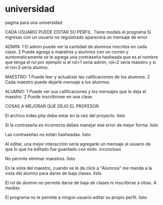 # universidad
pagina para una universidad

CADA USUARIO PUEDE EDITAR SU PERFIL.
Tiene modals el programa
Si ingresas con un usuario no reguistrado aparecera un mensaje de error.

ADMIN:
1 El admin puede ver la cantidad de alumnos inscritos en cada clase.
2 Puede agrega a maestros y alumnos con un correo y auntomaticamente
se le agrega una contraseña hasheada que es el nombre que tenga el rol
por ejemplo si el rol=1 seria admin, rol=2 seria maestro y si el rol=3 seria alumno.

MAESTRO: 
1 Puede leer y actualizar las calificaciones de los alumnos. 
2 Cada maestro puede dejarle mensaje a los alumnos.

ALUMNO:
1 Puede ver sus calificaciones y los mensajes que le deja el maestro.
2 Puede inscribirsee en una clase.


COSAS A MEJORAR QUE DEJO EL PROFESOR.

El archivo index.php debe estar en la raíz del proyecto. 
listo

Si la contraseña es incorrecta debes manejar ese error de mejor forma. 
listo

Las contraseñas no están hasheadas. 
listo

Al editar, una mejor interacción sería agregarle un mensaje al usuario de que lo que ha editado fue guardado con éxito. 
inconcluso

No permite eliminar maestros. 
listo

En la vista del maestro, cuando se le da click a "Alumnos" me manda a la vista del alumno para darse de baja clases. 
listo

El rol de alumno no permite darse de baja de clases ni inscribirse a otras. 
A medias

El programa no le permite a ningún usuario editar su propio perfil. 
listo
